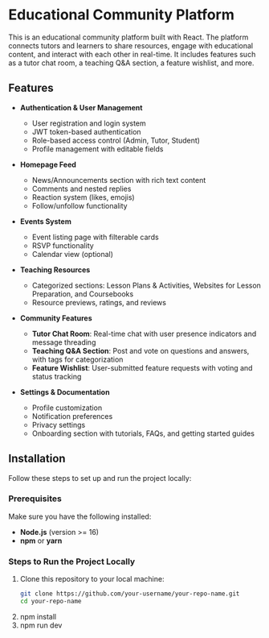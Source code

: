 # Educational Community Platform

This is an educational community platform built with React. The platform connects tutors and learners to share resources, engage with educational content, and interact with each other in real-time. It includes features such as a tutor chat room, a teaching Q&A section, a feature wishlist, and more.

## Features

- **Authentication & User Management**
  - User registration and login system
  - JWT token-based authentication
  - Role-based access control (Admin, Tutor, Student)
  - Profile management with editable fields
  
- **Homepage Feed**
  - News/Announcements section with rich text content
  - Comments and nested replies
  - Reaction system (likes, emojis)
  - Follow/unfollow functionality

- **Events System**
  - Event listing page with filterable cards
  - RSVP functionality
  - Calendar view (optional)

- **Teaching Resources**
  - Categorized sections: Lesson Plans & Activities, Websites for Lesson Preparation, and Coursebooks
  - Resource previews, ratings, and reviews

- **Community Features**
  - **Tutor Chat Room**: Real-time chat with user presence indicators and message threading
  - **Teaching Q&A Section**: Post and vote on questions and answers, with tags for categorization
  - **Feature Wishlist**: User-submitted feature requests with voting and status tracking

- **Settings & Documentation**
  - Profile customization
  - Notification preferences
  - Privacy settings
  - Onboarding section with tutorials, FAQs, and getting started guides

## Installation

Follow these steps to set up and run the project locally:

### Prerequisites

Make sure you have the following installed:
- **Node.js** (version >= 16)
- **npm** or **yarn**

### Steps to Run the Project Locally

1. Clone this repository to your local machine:
   ```bash
   git clone https://github.com/your-username/your-repo-name.git
   cd your-repo-name
2. npm install
3. npm run dev
